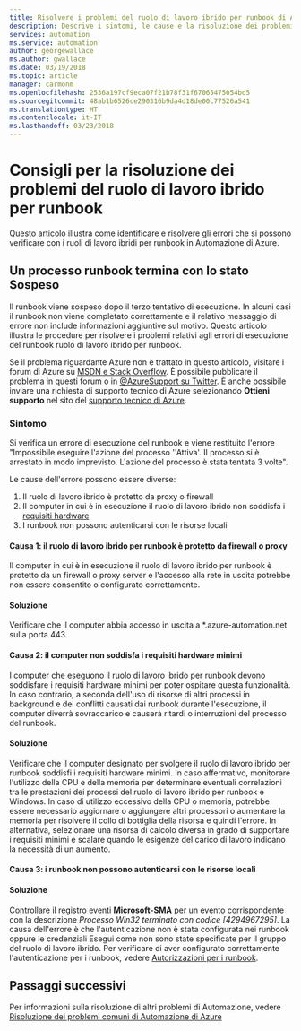 ```yaml
---
title: Risolvere i problemi del ruolo di lavoro ibrido per runbook di Automazione di Azure
description: Descrive i sintomi, le cause e la risoluzione dei problemi più comuni del ruolo di lavoro ibrido per runbook in Automazione di Azure.
services: automation
ms.service: automation
author: georgewallace
ms.author: gwallace
ms.date: 03/19/2018
ms.topic: article
manager: carmonm
ms.openlocfilehash: 2536a197cf9eca07f21b78f31f67065475054bd5
ms.sourcegitcommit: 48ab1b6526ce290316b9da4d18de00c77526a541
ms.translationtype: HT
ms.contentlocale: it-IT
ms.lasthandoff: 03/23/2018
---
```

# <a name="troubleshooting-tips-for-hybrid-runbook-worker"></a>Consigli per la risoluzione dei problemi del ruolo di lavoro ibrido per runbook

Questo articolo illustra come identificare e risolvere gli errori che si possono verificare con i ruoli di lavoro ibridi per runbook in Automazione di Azure.

## <a name="a-runbook-job-terminates-with-a-status-of-suspended"></a>Un processo runbook termina con lo stato Sospeso

Il runbook viene sospeso dopo il terzo tentativo di esecuzione. In alcuni casi il runbook non viene completato correttamente e il relativo messaggio di errore non include informazioni aggiuntive sul motivo. Questo articolo illustra le procedure per risolvere i problemi relativi agli errori di esecuzione del runbook ruolo di lavoro ibrido per runbook.

Se il problema riguardante Azure non è trattato in questo articolo, visitare i forum di Azure su [MSDN e Stack Overflow](https://azure.microsoft.com/support/forums/). È possibile pubblicare il problema in questi forum o in [@AzureSupport su Twitter](https://twitter.com/AzureSupport). È anche possibile inviare una richiesta di supporto tecnico di Azure selezionando **Ottieni supporto** nel sito del [supporto tecnico di Azure](https://azure.microsoft.com/support/options/).

### <a name="symptom"></a>Sintomo
Si verifica un errore di esecuzione del runbook e viene restituito l'errore "Impossibile eseguire l'azione del processo ''Attiva'. Il processo si è arrestato in modo imprevisto. L'azione del processo è stata tentata 3 volte".

Le cause dell'errore possono essere diverse: 

1. Il ruolo di lavoro ibrido è protetto da proxy o firewall
2. Il computer in cui è in esecuzione il ruolo di lavoro ibrido non soddisfa i [requisiti hardware](automation-offering-get-started.md#hybrid-runbook-worker)  
3. I runbook non possono autenticarsi con le risorse locali

#### <a name="cause-1-hybrid-runbook-worker-is-behind-proxy-or-firewall"></a>Causa 1: il ruolo di lavoro ibrido per runbook è protetto da firewall o proxy
Il computer in cui è in esecuzione il ruolo di lavoro ibrido per runbook è protetto da un firewall o proxy server e l'accesso alla rete in uscita potrebbe non essere consentito o configurato correttamente.

#### <a name="solution"></a>Soluzione
Verificare che il computer abbia accesso in uscita a *.azure-automation.net sulla porta 443. 

#### <a name="cause-2-computer-has-less-than-minimum-hardware-requirements"></a>Causa 2: il computer non soddisfa i requisiti hardware minimi
I computer che eseguono il ruolo di lavoro ibrido per runbook devono soddisfare i requisiti hardware minimi per poter ospitare questa funzionalità. In caso contrario, a seconda dell'uso di risorse di altri processi in background e dei conflitti causati dai runbook durante l'esecuzione, il computer diverrà sovraccarico e causerà ritardi o interruzioni del processo del runbook. 

#### <a name="solution"></a>Soluzione
Verificare che il computer designato per svolgere il ruolo di lavoro ibrido per runbook soddisfi i requisiti hardware minimi. In caso affermativo, monitorare l'utilizzo della CPU e della memoria per determinare eventuali correlazioni tra le prestazioni dei processi del ruolo di lavoro ibrido per runbook e Windows. In caso di utilizzo eccessivo della CPU o memoria, potrebbe essere necessario aggiornare o aggiungere altri processori o aumentare la memoria per risolvere il collo di bottiglia della risorsa e quindi l'errore. In alternativa, selezionare una risorsa di calcolo diversa in grado di supportare i requisiti minimi e scalare quando le esigenze del carico di lavoro indicano la necessità di un aumento.         

#### <a name="cause-3-runbooks-cannot-authenticate-with-local-resources"></a>Causa 3: i runbook non possono autenticarsi con le risorse locali

#### <a name="solution"></a>Soluzione
Controllare il registro eventi **Microsoft-SMA** per un evento corrispondente con la descrizione *Processo Win32 terminato con codice [4294967295]*. La causa dell'errore è che l'autenticazione non è stata configurata nei runbook oppure le credenziali Esegui come non sono state specificate per il gruppo del ruolo di lavoro ibrido. Per verificare di aver configurato correttamente l'autenticazione per i runbook, vedere [Autorizzazioni per i runbook](automation-hrw-run-runbooks.md#runbook-permissions).  

## <a name="next-steps"></a>Passaggi successivi

Per informazioni sulla risoluzione di altri problemi di Automazione, vedere [Risoluzione dei problemi comuni di Automazione di Azure](automation-troubleshooting-automation-errors.md) 
